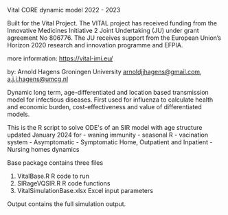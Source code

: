 Vital CORE dynamic model
2022 - 2023

Built for the Vital Project. The VITAL project has received funding from the Innovative Medicines Initiative 2 Joint Undertaking (JU) under grant agreement No 806776. The JU receives support from the European Union’s Horizon 2020 research and innovation programme and EFPIA.

more information: https://vital-imi.eu/

by:          Arnold Hagens
             Groningen University
             arnoldjjhagens@gmail.com, a.j.j.hagens@umcg.nl

Dynamic long term, age-differentiated and location based transmission model for infectious diseases. First used for influenza to calculate health and economic burden, cost-effectiveness and value of differentiated models.

This is the R script to solve ODE's of an SIR model with age structure
updated January 2024 for
               - waning immunity
               - seasonal R
               - vacination system
               - Asymptomatic
               - Symptomatic Home, Outpatient and Inpatient
               - Nursing homes dynamics

Base package contains three files
1. VitalBase.R                    R code to run
2. SIRageVQSIR.R                  R code functions
3. VitalSimulationBase.xlsx       Excel input parameters

Output contains the full simulation output.
